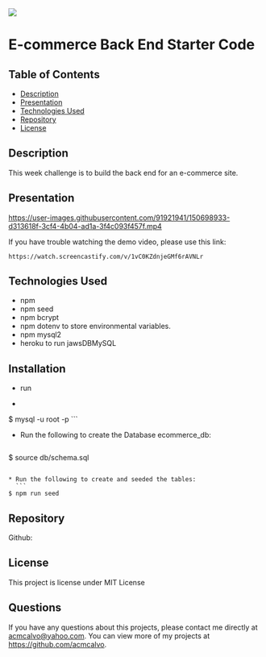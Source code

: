 <img src='https://img.shields.io/github/license/acmcalvo/README-Generator' >

# E-commerce Back End Starter Code


  ## Table of Contents
  * [Description](#description)
  * [Presentation](#presentation)
  * [Technologies Used](#technologiesUsed)
  * [Repository](#repository)
  * [License](#license)
 

  ## Description
  
This week challenge is to build the back end for an e-commerce site. 

 
  
  
  ## Presentation
  
https://user-images.githubusercontent.com/91921941/150698933-d313618f-3cf4-4b04-ad1a-3f4c093f457f.mp4
  
  If you have trouble watching the demo video, please use this link:
  ```
  https://watch.screencastify.com/v/1vC0KZdnjeGMf6rAVNLr
```

  
  ## Technologies Used
  
  * npm 
  * npm seed
  * npm bcrypt
  * npm dotenv to store environmental variables.
  * npm  mysql2
  * heroku to run jawsDBMySQL

   ## Installation
   
   * run
   *   ```
  $ mysql -u root -p
    ```

  * Run the following to create the Database ecommerce_db:
    ```
$ source db/schema.sql
  ```

  * Run the following to create and seeded the tables:
    ```
 $ npm run seed
   ```
  ## Repository
  
  Github: 
  

  ## License 
  This project is license under MIT License

 
  ## Questions
  If you have any questions about this projects, please contact me directly at acmcalvo@yahoo.com. 
  You can view more of my projects at https://github.com/acmcalvo.
